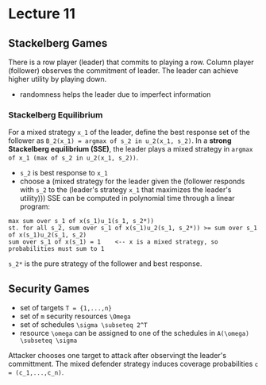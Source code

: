 # Lecture 11
## Stackelberg Games
There is a row player (leader) that commits to playing a row. Column player (follower) observes the commitment of leader. The leader can achieve higher 
utility by playing down.
- randomness helps the leader due to imperfect information

### Stackelberg Equilibrium
For a mixed strategy ``x_1`` of the leader, define the best response set of the follower as ``B_2(x_1) = argmax of s_2 in u_2(x_1, s_2)``. In a **strong 
Stackelberg equilibrium (SSE)**, the leader plays a mixed strategy in ``argmax of x_1 (max of s_2 in u_2(x_1, s_2))``.
- ``s_2`` is best response to ``x_1``
- choose a (mixed strategy for the leader given the (follower responds with ``s_2`` to the (leader's strategy ``x_1`` that maximizes the leader's utility)))
SSE can be computed in polynomial time through a linear program:
```
max sum over s_1 of x(s_1)u_1(s_1, s_2*))
st. for all s_2, sum over s_1 of x(s_1)u_2(s_1, s_2*)) >= sum over s_1 of x(s_1)u_2(s_1, s_2)
sum over s_1 of x(s_1) = 1    <-- x is a mixed strategy, so probabilities must sum to 1
```
``s_2*`` is the pure strategy of the follower and best response. 

## Security Games
- set of targets ``T = {1,...,n}``
- set of ``m`` security resources ``\Omega``
- set of schedules ``\sigma \subseteq 2^T``
- resource ``\omega`` can be assigned to one of the schedules in ``A(\omega) \subseteq \sigma``

Attacker chooses one target to attack after observingt the leader's committment. The mixed defender strategy induces coverage probabilities ``c = (c_1,...,c_n)``. 
